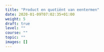 ```yaml
---
title: "Product en quotiënt van eentermen"
date: 2020-01-09T07:02:35+01:00
weight: 5
draft: true
level: ""
course: ""
topic: ""
images: []
---
```


